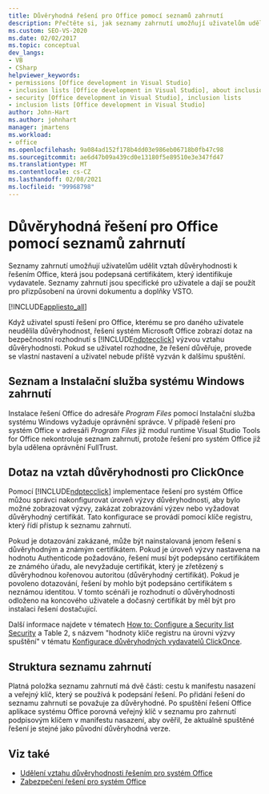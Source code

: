 ```yaml
---
title: Důvěryhodná řešení pro Office pomocí seznamů zahrnutí
description: Přečtěte si, jak seznamy zahrnutí umožňují uživatelům udělit důvěryhodnost pro řešení Office, která jsou podepsaná certifikátem, který identifikuje vydavatele.
ms.custom: SEO-VS-2020
ms.date: 02/02/2017
ms.topic: conceptual
dev_langs:
- VB
- CSharp
helpviewer_keywords:
- permissions [Office development in Visual Studio]
- inclusion lists [Office development in Visual Studio], about inclusion lists
- security [Office development in Visual Studio], inclusion lists
- inclusion lists [Office development in Visual Studio]
author: John-Hart
ms.author: johnhart
manager: jmartens
ms.workload:
- office
ms.openlocfilehash: 9a084ad152f178b4dd03e986eb06718b0fb47c98
ms.sourcegitcommit: ae6d47b09a439cd0e13180f5e89510e3e347fd47
ms.translationtype: MT
ms.contentlocale: cs-CZ
ms.lasthandoff: 02/08/2021
ms.locfileid: "99968798"
---
```

# <a name="trust-office-solutions-by-using-inclusion-lists"></a>Důvěryhodná řešení pro Office pomocí seznamů zahrnutí
  Seznamy zahrnutí umožňují uživatelům udělit vztah důvěryhodnosti k řešením Office, která jsou podepsaná certifikátem, který identifikuje vydavatele. Seznamy zahrnutí jsou specifické pro uživatele a dají se použít pro přizpůsobení na úrovni dokumentu a doplňky VSTO.

 [!INCLUDE[appliesto_all](../vsto/includes/appliesto-all-md.md)]

 Když uživatel spustí řešení pro Office, kterému se pro daného uživatele neudělila důvěryhodnost, řešení systém Microsoft Office zobrazí dotaz na bezpečnostní rozhodnutí s [!INCLUDE[ndptecclick](../vsto/includes/ndptecclick-md.md)] výzvou vztahu důvěryhodnosti. Pokud se uživatel rozhodne, že řešení důvěřuje, provede se vlastní nastavení a uživatel nebude příště vyzván k dalšímu spuštění.

## <a name="inclusion-list-and-windows-installer"></a>Seznam a Instalační služba systému Windows zahrnutí
 Instalace řešení Office do adresáře *Program Files* pomocí Instalační služba systému Windows vyžaduje oprávnění správce. V případě řešení pro systém Office v adresáři *Program Files* již modul runtime Visual Studio Tools for Office nekontroluje seznam zahrnutí, protože řešení pro systém Office již byla udělena oprávnění FullTrust.

## <a name="clickonce-trust-prompt"></a>Dotaz na vztah důvěryhodnosti pro ClickOnce
 Pomocí [!INCLUDE[ndptecclick](../vsto/includes/ndptecclick-md.md)] implementace řešení pro systém Office můžou správci nakonfigurovat úroveň výzvy důvěryhodnosti, aby bylo možné zobrazovat výzvy, zakázat zobrazování výzev nebo vyžadovat důvěryhodný certifikát. Tato konfigurace se provádí pomocí klíče registru, který řídí přístup k seznamu zahrnutí.

 Pokud je dotazování zakázané, může být nainstalovaná jenom řešení s důvěryhodným a známým certifikátem. Pokud je úroveň výzvy nastavena na hodnotu Authenticode požadováno, řešení musí být podepsáno certifikátem ze známého úřadu, ale nevyžaduje certifikát, který je zřetězený s důvěryhodnou kořenovou autoritou (důvěryhodný certifikát). Pokud je povoleno dotazování, řešení by mohlo být podepsáno certifikátem s neznámou identitou. V tomto scénáři je rozhodnutí o důvěryhodnosti odloženo na koncového uživatele a dočasný certifikát by měl být pro instalaci řešení dostačující.

 Další informace najdete v tématech [How to: Configure a Security list Security](../vsto/how-to-configure-inclusion-list-security.md) a Table 2, s názvem "hodnoty klíče registru na úrovni výzvy spuštění" v tématu [Konfigurace důvěryhodných vydavatelů ClickOnce](/previous-versions/dotnet/articles/ms996418(v=msdn.10)).

## <a name="structure-of-the-inclusion-list"></a>Struktura seznamu zahrnutí
 Platná položka seznamu zahrnutí má dvě části: cestu k manifestu nasazení a veřejný klíč, který se používá k podepsání řešení. Po přidání řešení do seznamu zahrnutí se považuje za důvěryhodné. Po spuštění řešení Office aplikace systému Office porovná veřejný klíč v seznamu pro zahrnutí podpisovým klíčem v manifestu nasazení, aby ověřil, že aktuálně spuštěné řešení je stejné jako původní důvěryhodná verze.

## <a name="see-also"></a>Viz také
- [Udělení vztahu důvěryhodnosti řešením pro systém Office](../vsto/granting-trust-to-office-solutions.md)
- [Zabezpečení řešení pro systém Office](../vsto/securing-office-solutions.md)
